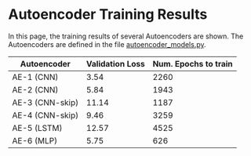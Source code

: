 # Autoencoder Training Results

In this page, the training results of several Autoencoders are shown. The Autoencoders are defined in the file [autoencoder_models.py](autoencoder_models.py). 

| Autoencoder | Validation Loss | Num. Epochs to train |
|-------------|------------------|--------|
| AE-1 (CNN)       | 3.54            | 2260     |
| AE-2 (CNN)       | 5.84            | 1943     |
| AE-3 (CNN-skip)  | 11.14           | 1187     |
| AE-4 (CNN-skip)  | 9.46            | 3259     |
| AE-5 (LSTM)      | 12.57           | 4525     |
| AE-6 (MLP)       | 5.75            | 626      |